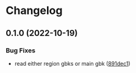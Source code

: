 # Changelog

## 0.1.0 (2022-10-19)


### Bug Fixes

* read either region gbks or main gbk ([891dec1](https://github.com/socialgene/antismash_gbk_to_table/commit/891dec1ce391c75066d0cee4ff5844907282f532))
